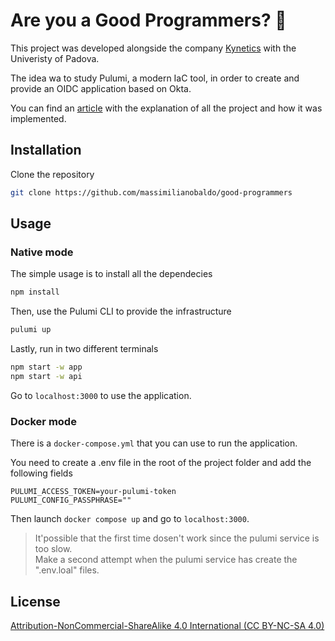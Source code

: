 # Are you a Good Programmers? :eyes:

This project was developed alongside the company [Kynetics](https://www.kynetics.com/) with the Univeristy of Padova.

The idea wa to study Pulumi, a modern IaC tool, in order to create and provide an OIDC application based on Okta.

You can find an [article](https://github.com/massimilianobaldo/good-programmers/blob/master/Report.md) with the explanation of all the project and how it was implemented.

## Installation

Clone the repository

```bash
git clone https://github.com/massimilianobaldo/good-programmers
```

## Usage

### Native mode

The simple usage is to install all the dependecies

```bash
npm install
```

Then, use the Pulumi CLI to provide the infrastructure

```bash
pulumi up
```

Lastly, run in two different terminals

```bash
npm start -w app
npm start -w api
```

Go to `localhost:3000` to use the application.

### Docker mode

There is a `docker-compose.yml` that you can use to run the application.

You need to create a .env file in the root of the project folder and add the following fields

```
PULUMI_ACCESS_TOKEN=your-pulumi-token
PULUMI_CONFIG_PASSPHRASE=""
```

Then launch `docker compose up` and go to `localhost:3000`.

> It'possible that the first time dosen't work since the pulumi service is too slow.  
> Make a second attempt when the pulumi service has create the ".env.loal" files.

## License
[Attribution-NonCommercial-ShareAlike 4.0 International (CC BY-NC-SA 4.0)](https://creativecommons.org/licenses/by-nc-sa/4.0/)
